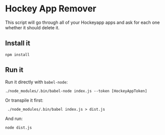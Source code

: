 # Hockey App Remover

This script will go through all of your Hockeyapp apps
and ask for each one whether it should delete it.

## Install it

```
npm install
```

## Run it

Run it directly with `babel-node`:
```
./node_modules/.bin/babel-node index.js --token [HockeyAppToken]
```

Or transpile it first:
```
 ./node_modules/.bin/babel index.js > dist.js
 ```

 And run:
 ```
 node dist.js
 ```
